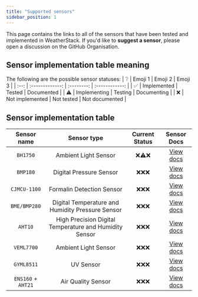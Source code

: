 ```yaml
---
title: "Supported sensors"
sidebar_position: 1
---
```


This page contains the links to all of the sensors that have been tested and implemented in WeatherStack.
If you'd like to **suggest a sensor**, please open a discussion on the GitHub Organisation.

## Sensor implementation table meaning

The following are the possible sensor statuses:
|  ❔  |     Emoji 1     |  Emoji 2   |    Emoji 3     |
| :--: | :-------------: | :--------: | :------------: |
|  ✅  |   Implemented   |   Tested   |   Documented   |
| ⚠️ |  Implementing   |  Testing   |  Documenting   |
|  ❌  | Not implemented | Not tested | Not documented |

## Sensor implementation table

|    Sensor name     |                      Sensor type                       | Current Status |                    Sensor Docs                    |
| :----------------: | :----------------------------------------------------: | :------------: | :-----------------------------------------------: |
|      `BH1750`      |                  Ambient Light Sensor                  |    ❌⚠️❌    |    [View docs](/docs/supported-sensors/BH1750)    |
|      `BMP180`      |                Digital Pressure Sensor                 |     ❌❌❌     |    [View docs](/docs/supported-sensors/BMP180)    |
|    `CJMCU-1100`    |               Formalin Detection Sensor                |     ❌❌❌     |  [View docs](/docs/supported-sensors/CJMCU-1100)  |
|    `BME/BMP280`    |    Digital Temperature and Humidity Pressure Sensor    |     ❌❌❌     |  [View docs](/docs/supported-sensors/BME-BMP280)  |
|      `AHT10`       | High Precision Digital Temperature and Humidity Sensor |     ❌❌❌     |    [View docs](/docs/supported-sensors/AHT10)     |
|     `VEML7700`     |                  Ambient Light Sensor                  |     ❌❌❌     |   [View docs](/docs/supported-sensors/VEML7700)   |
|     `GYML8511`     |                       UV Sensor                        |     ❌❌❌     |   [View docs](/docs/supported-sensors/GYML8511)   |
| `ENS160` + `AHT21` |                   Air Quality Sensor                   |     ❌❌❌     | [View docs](/docs/supported-sensors/ENS160-AHT21) |